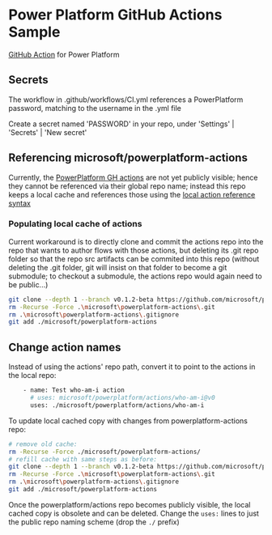 # Power Platform GitHub Actions Sample

[GitHub Action](https://help.github.com/en/actions) for Power Platform

## Secrets

The workflow in .github/workflows/CI.yml references a PowerPlatform password, matching to the username in the .yml file

Create a secret named 'PASSWORD' in your repo, under 'Settings' | 'Secrets' | 'New secret'

## Referencing microsoft/powerplatform-actions

Currently, the [PowerPlatform GH actions](https://github.com/microsoft/powerplatform-actions)
are not yet publicly visible; hence they cannot be referenced via their global repo name;
instead this repo keeps a local cache and references those using the
[local action reference syntax](https://docs.github.com/en/actions/reference/workflow-syntax-for-github-actions#example-using-action-in-the-same-repository-as-the-workflow)

### Populating local cache of actions

Current workaround is to directly clone and commit the actions repo into the repo that wants to author flows with those actions,
but deleting its .git repo folder so that the repo src artifacts can be commited into this repo
(without deleting the .git folder, git will insist on that folder to become a git submodule;
to checkout a submodule, the actions repo would again need to be public...)

```bash
git clone --depth 1 --branch v0.1.2-beta https://github.com/microsoft/powerplatform-actions.git ./microsoft/powerplatform-actions
rm -Recurse -Force .\microsoft\powerplatform-actions\.git
rm .\microsoft\powerplatform-actions\.gitignore
git add ./microsoft/powerplatform-actions
```

## Change action names

Instead of using the actions' repo path, convert it to point to the actions in the local repo:

```bash
    - name: Test who-am-i action
      # uses: microsoft/powerplatform/actions/who-am-i@v0
      uses: ./microsoft/powerplatform/actions/who-am-i
```

To update local cached copy with changes from powerplatform-actions repo:

```bash
# remove old cache:
rm -Recurse -Force ./microsoft/powerplatform-actions/
# refill cache with same steps as before:
git clone --depth 1 --branch v0.1.2-beta https://github.com/microsoft/powerplatform-actions.git ./microsoft/powerplatform-actions
rm -Recurse -Force .\microsoft\powerplatform-actions\.git
rm .\microsoft\powerplatform-actions\.gitignore
git add ./microsoft/powerplatform-actions
```

Once the powerplatform/actions repo becomes publicly visible, the local cached copy is obsolete and can be deleted.
Change the ```uses:``` lines to just the public repo naming scheme (drop the ```./``` prefix)

